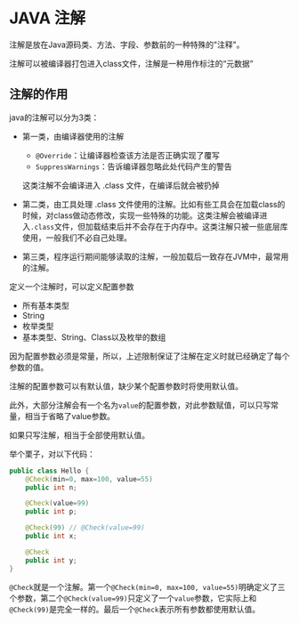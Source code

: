 # JAVA 注解

注解是放在Java源码类、方法、字段、参数前的一种特殊的"注释"。

注解可以被编译器打包进入class文件，注解是一种用作标注的“元数据”

## 注解的作用

java的注解可以分为3类：

- 第一类，由编译器使用的注解

  - `@Override`：让编译器检查该方法是否正确实现了覆写
  - `SuppressWarnings`：告诉编译器忽略此处代码产生的警告

  这类注解不会编译进入 .class 文件，在编译后就会被扔掉

- 第二类，由工具处理 .class 文件使用的注解。比如有些工具会在加载class的时候，对class做动态修改，实现一些特殊的功能。这类注解会被编译进入`.class`文件，但加载结束后并不会存在于内存中。这类注解只被一些底层库使用，一般我们不必自己处理。

- 第三类，程序运行期间能够读取的注解，一般加载后一致存在JVM中，最常用的注解。

定义一个注解时，可以定义配置参数

- 所有基本类型
- String
- 枚举类型
- 基本类型、String、Class以及枚举的数组

因为配置参数必须是常量，所以，上述限制保证了注解在定义时就已经确定了每个参数的值。

注解的配置参数可以有默认值，缺少某个配置参数时将使用默认值。

此外，大部分注解会有一个名为`value`的配置参数，对此参数赋值，可以只写常量，相当于省略了value参数。

如果只写注解，相当于全部使用默认值。

举个栗子，对以下代码：

```java
public class Hello {
    @Check(min=0, max=100, value=55)
    public int n;

    @Check(value=99)
    public int p;

    @Check(99) // @Check(value=99)
    public int x;

    @Check
    public int y;
}
```

`@Check`就是一个注解。第一个`@Check(min=0, max=100, value=55)`明确定义了三个参数，第二个`@Check(value=99)`只定义了一个`value`参数，它实际上和`@Check(99)`是完全一样的。最后一个`@Check`表示所有参数都使用默认值。

